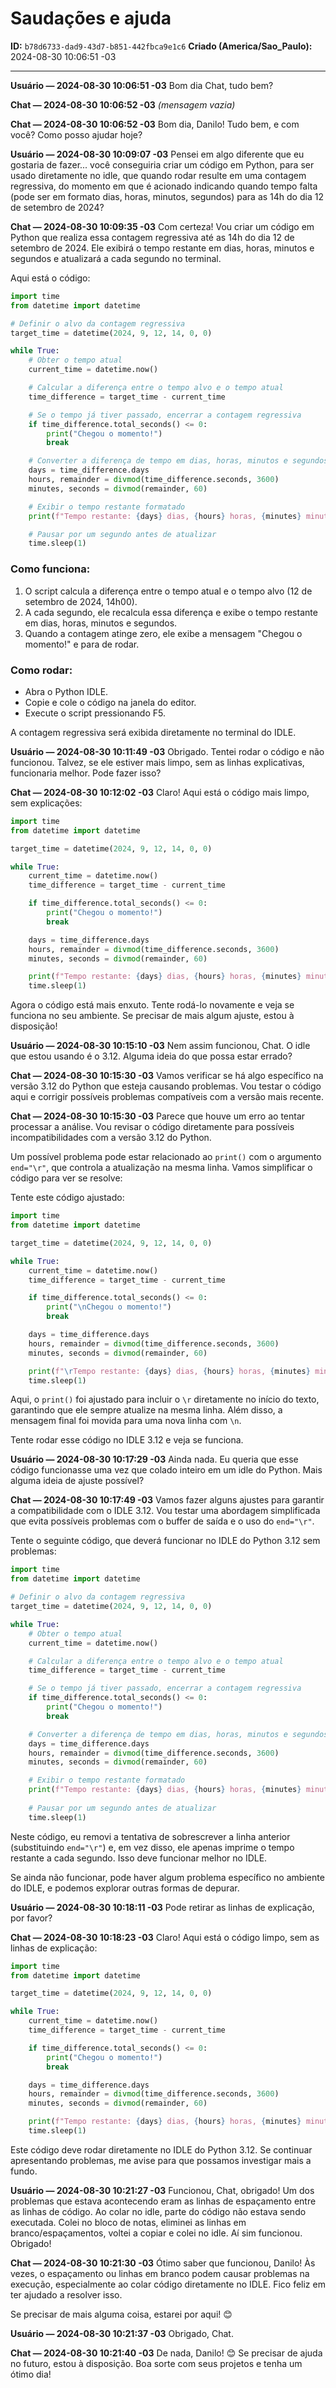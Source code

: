 # Saudações e ajuda

**ID:** `b78d6733-dad9-43d7-b851-442fbca9e1c6`
**Criado (America/Sao_Paulo):** 2024-08-30 10:06:51 -03

---

**Usuário — 2024-08-30 10:06:51 -03**
Bom dia Chat, tudo bem?

**Chat — 2024-08-30 10:06:52 -03**
_(mensagem vazia)_

**Chat — 2024-08-30 10:06:52 -03**
Bom dia, Danilo! Tudo bem, e com você? Como posso ajudar hoje?

**Usuário — 2024-08-30 10:09:07 -03**
Pensei em algo diferente que eu gostaria de fazer... você conseguiria criar um código em Python, para ser usado diretamente no idle, que quando rodar resulte em uma contagem regressiva, do momento em que é acionado indicando quando tempo falta (pode ser em formato dias, horas, minutos, segundos) para as 14h do dia 12 de setembro de 2024?

**Chat — 2024-08-30 10:09:35 -03**
Com certeza! Vou criar um código em Python que realiza essa contagem regressiva até as 14h do dia 12 de setembro de 2024. Ele exibirá o tempo restante em dias, horas, minutos e segundos e atualizará a cada segundo no terminal.

Aqui está o código:

```python
import time
from datetime import datetime

# Definir o alvo da contagem regressiva
target_time = datetime(2024, 9, 12, 14, 0, 0)

while True:
    # Obter o tempo atual
    current_time = datetime.now()

    # Calcular a diferença entre o tempo alvo e o tempo atual
    time_difference = target_time - current_time

    # Se o tempo já tiver passado, encerrar a contagem regressiva
    if time_difference.total_seconds() <= 0:
        print("Chegou o momento!")
        break

    # Converter a diferença de tempo em dias, horas, minutos e segundos
    days = time_difference.days
    hours, remainder = divmod(time_difference.seconds, 3600)
    minutes, seconds = divmod(remainder, 60)

    # Exibir o tempo restante formatado
    print(f"Tempo restante: {days} dias, {hours} horas, {minutes} minutos, {seconds} segundos", end="\r")

    # Pausar por um segundo antes de atualizar
    time.sleep(1)
```

### Como funciona:
1. O script calcula a diferença entre o tempo atual e o tempo alvo (12 de setembro de 2024, 14h00).
2. A cada segundo, ele recalcula essa diferença e exibe o tempo restante em dias, horas, minutos e segundos.
3. Quando a contagem atinge zero, ele exibe a mensagem "Chegou o momento!" e para de rodar.

### Como rodar:
- Abra o Python IDLE.
- Copie e cole o código na janela do editor.
- Execute o script pressionando F5.

A contagem regressiva será exibida diretamente no terminal do IDLE.

**Usuário — 2024-08-30 10:11:49 -03**
Obrigado.
Tentei rodar o código e não funcionou. Talvez, se ele estiver mais limpo, sem as linhas explicativas, funcionaria melhor. Pode fazer isso?

**Chat — 2024-08-30 10:12:02 -03**
Claro! Aqui está o código mais limpo, sem explicações:

```python
import time
from datetime import datetime

target_time = datetime(2024, 9, 12, 14, 0, 0)

while True:
    current_time = datetime.now()
    time_difference = target_time - current_time

    if time_difference.total_seconds() <= 0:
        print("Chegou o momento!")
        break

    days = time_difference.days
    hours, remainder = divmod(time_difference.seconds, 3600)
    minutes, seconds = divmod(remainder, 60)

    print(f"Tempo restante: {days} dias, {hours} horas, {minutes} minutos, {seconds} segundos", end="\r")
    time.sleep(1)
```

Agora o código está mais enxuto. Tente rodá-lo novamente e veja se funciona no seu ambiente. Se precisar de mais algum ajuste, estou à disposição!

**Usuário — 2024-08-30 10:15:10 -03**
Nem assim funcionou, Chat. O idle que estou usando é o 3.12. Alguma ideia do que possa estar errado?

**Chat — 2024-08-30 10:15:30 -03**
Vamos verificar se há algo específico na versão 3.12 do Python que esteja causando problemas. Vou testar o código aqui e corrigir possíveis problemas compatíveis com a versão mais recente.

**Chat — 2024-08-30 10:15:30 -03**
Parece que houve um erro ao tentar processar a análise. Vou revisar o código diretamente para possíveis incompatibilidades com a versão 3.12 do Python.

Um possível problema pode estar relacionado ao `print()` com o argumento `end="\r"`, que controla a atualização na mesma linha. Vamos simplificar o código para ver se resolve:

Tente este código ajustado:

```python
import time
from datetime import datetime

target_time = datetime(2024, 9, 12, 14, 0, 0)

while True:
    current_time = datetime.now()
    time_difference = target_time - current_time

    if time_difference.total_seconds() <= 0:
        print("\nChegou o momento!")
        break

    days = time_difference.days
    hours, remainder = divmod(time_difference.seconds, 3600)
    minutes, seconds = divmod(remainder, 60)

    print(f"\rTempo restante: {days} dias, {hours} horas, {minutes} minutos, {seconds} segundos", end="")
    time.sleep(1)
```

Aqui, o `print()` foi ajustado para incluir o `\r` diretamente no início do texto, garantindo que ele sempre atualize na mesma linha. Além disso, a mensagem final foi movida para uma nova linha com `\n`.

Tente rodar esse código no IDLE 3.12 e veja se funciona.

**Usuário — 2024-08-30 10:17:29 -03**
Ainda nada. Eu queria que esse código funcionasse uma vez que colado inteiro em um idle do Python. Mais alguma ideia de ajuste possível?

**Chat — 2024-08-30 10:17:49 -03**
Vamos fazer alguns ajustes para garantir a compatibilidade com o IDLE 3.12. Vou testar uma abordagem simplificada que evita possíveis problemas com o buffer de saída e o uso do `end="\r"`.

Tente o seguinte código, que deverá funcionar no IDLE do Python 3.12 sem problemas:

```python
import time
from datetime import datetime

# Definir o alvo da contagem regressiva
target_time = datetime(2024, 9, 12, 14, 0, 0)

while True:
    # Obter o tempo atual
    current_time = datetime.now()

    # Calcular a diferença entre o tempo alvo e o tempo atual
    time_difference = target_time - current_time

    # Se o tempo já tiver passado, encerrar a contagem regressiva
    if time_difference.total_seconds() <= 0:
        print("Chegou o momento!")
        break

    # Converter a diferença de tempo em dias, horas, minutos e segundos
    days = time_difference.days
    hours, remainder = divmod(time_difference.seconds, 3600)
    minutes, seconds = divmod(remainder, 60)

    # Exibir o tempo restante formatado
    print(f"Tempo restante: {days} dias, {hours} horas, {minutes} minutos, {seconds} segundos")
    
    # Pausar por um segundo antes de atualizar
    time.sleep(1)
```

Neste código, eu removi a tentativa de sobrescrever a linha anterior (substituindo `end="\r"`) e, em vez disso, ele apenas imprime o tempo restante a cada segundo. Isso deve funcionar melhor no IDLE.

Se ainda não funcionar, pode haver algum problema específico no ambiente do IDLE, e podemos explorar outras formas de depurar.

**Usuário — 2024-08-30 10:18:11 -03**
Pode retirar as linhas de explicação, por favor?

**Chat — 2024-08-30 10:18:23 -03**
Claro! Aqui está o código limpo, sem as linhas de explicação:

```python
import time
from datetime import datetime

target_time = datetime(2024, 9, 12, 14, 0, 0)

while True:
    current_time = datetime.now()
    time_difference = target_time - current_time

    if time_difference.total_seconds() <= 0:
        print("Chegou o momento!")
        break

    days = time_difference.days
    hours, remainder = divmod(time_difference.seconds, 3600)
    minutes, seconds = divmod(remainder, 60)

    print(f"Tempo restante: {days} dias, {hours} horas, {minutes} minutos, {seconds} segundos")
    time.sleep(1)
```

Este código deve rodar diretamente no IDLE do Python 3.12. Se continuar apresentando problemas, me avise para que possamos investigar mais a fundo.

**Usuário — 2024-08-30 10:21:27 -03**
Funcionou, Chat, obrigado! Um dos problemas que estava acontecendo eram as linhas de espaçamento entre as linhas de código. Ao colar no idle, parte do código não estava sendo executada. Colei no bloco de notas, eliminei as linhas em branco/espaçamentos, voltei a copiar e colei no idle. Aí sim funcionou. Obrigado!

**Chat — 2024-08-30 10:21:30 -03**
Ótimo saber que funcionou, Danilo! Às vezes, o espaçamento ou linhas em branco podem causar problemas na execução, especialmente ao colar código diretamente no IDLE. Fico feliz em ter ajudado a resolver isso.

Se precisar de mais alguma coisa, estarei por aqui! 😊

**Usuário — 2024-08-30 10:21:37 -03**
Obrigado, Chat.

**Chat — 2024-08-30 10:21:40 -03**
De nada, Danilo! 😊 Se precisar de ajuda no futuro, estou à disposição. Boa sorte com seus projetos e tenha um ótimo dia!
